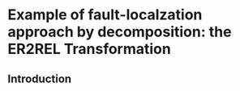 Example of fault-localzation approach by decomposition: the ER2REL Transformation
=======

Introduction
------



